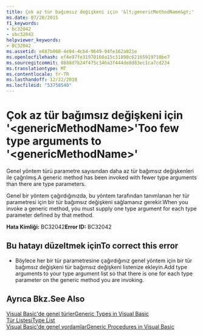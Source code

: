 ```yaml
---
title: Çok az tür bağımsız değişkeni için '&lt;genericMethodName&gt;'
ms.date: 07/20/2015
f1_keywords:
- bc32042
- vbc32042
helpviewer_keywords:
- BC32042
ms.assetid: e887b068-4e84-4cb4-9649-94fe162a821e
ms.openlocfilehash: ef4e97fe31970160a15c31890c62165919710be7
ms.sourcegitcommit: 0888d7b24f475c346a3f444de8d83ec1ca7cd234
ms.translationtype: MT
ms.contentlocale: tr-TR
ms.lasthandoff: 12/22/2018
ms.locfileid: "53758540"
---
```

# <a name="too-few-type-arguments-to-ltgenericmethodnamegt"></a><span data-ttu-id="bed87-102">Çok az tür bağımsız değişkeni için '&lt;genericMethodName&gt;'</span><span class="sxs-lookup"><span data-stu-id="bed87-102">Too few type arguments to '&lt;genericMethodName&gt;'</span></span>
<span data-ttu-id="bed87-103">Genel yöntem türü parametre sayısından daha az tür bağımsız değişkenleri ile çağrılmış.</span><span class="sxs-lookup"><span data-stu-id="bed87-103">A generic method has been invoked with fewer type arguments than there are type parameters.</span></span>  
  
 <span data-ttu-id="bed87-104">Genel bir yöntem çağırdığınızda, bu yöntem tarafından tanımlanan her tür parametresi için bir tür bağımsız değişkeni sağlamanız gerekir.</span><span class="sxs-lookup"><span data-stu-id="bed87-104">When you invoke a generic method, you must supply one type argument for each type parameter defined by that method.</span></span>  
  
 <span data-ttu-id="bed87-105">**Hata Kimliği:** BC32042</span><span class="sxs-lookup"><span data-stu-id="bed87-105">**Error ID:** BC32042</span></span>  
  
## <a name="to-correct-this-error"></a><span data-ttu-id="bed87-106">Bu hatayı düzeltmek için</span><span class="sxs-lookup"><span data-stu-id="bed87-106">To correct this error</span></span>  
  
-   <span data-ttu-id="bed87-107">Böylece her bir tür parametresine çağırdığınız genel yöntem için bir tür bağımsız değişkeni tür bağımsız değişkeni listenize ekleyin.</span><span class="sxs-lookup"><span data-stu-id="bed87-107">Add type arguments to your type argument list so that there is one for each type parameter on the generic method you are invoking.</span></span>  
  
## <a name="see-also"></a><span data-ttu-id="bed87-108">Ayrıca Bkz.</span><span class="sxs-lookup"><span data-stu-id="bed87-108">See Also</span></span>  
 [<span data-ttu-id="bed87-109">Visual Basic'de genel türler</span><span class="sxs-lookup"><span data-stu-id="bed87-109">Generic Types in Visual Basic</span></span>](../../visual-basic/programming-guide/language-features/data-types/generic-types.md)  
 [<span data-ttu-id="bed87-110">Tür Listesi</span><span class="sxs-lookup"><span data-stu-id="bed87-110">Type List</span></span>](../../visual-basic/language-reference/statements/type-list.md)  
 [<span data-ttu-id="bed87-111">Visual Basic'de genel yordamlar</span><span class="sxs-lookup"><span data-stu-id="bed87-111">Generic Procedures in Visual Basic</span></span>](../../visual-basic/programming-guide/language-features/data-types/generic-procedures.md)
